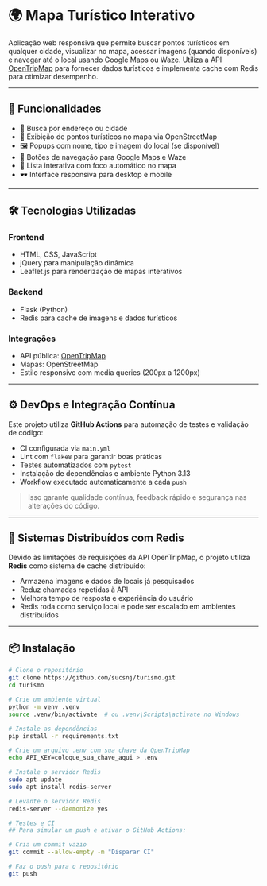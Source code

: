 # 🌍 Mapa Turístico Interativo

Aplicação web responsiva que permite buscar pontos turísticos em qualquer cidade, visualizar no mapa, acessar imagens (quando disponíveis) e navegar até o local usando Google Maps ou Waze. Utiliza a API [OpenTripMap](https://opentripmap.com/) para fornecer dados turísticos e implementa cache com Redis para otimizar desempenho.

---

## 🚀 Funcionalidades

- 🔎 Busca por endereço ou cidade
- 📍 Exibição de pontos turísticos no mapa via OpenStreetMap
- 🖼️ Popups com nome, tipo e imagem do local (se disponível)
- 🧭 Botões de navegação para Google Maps e Waze
- 📜 Lista interativa com foco automático no mapa
- 🕶️ Interface responsiva para desktop e mobile

---

## 🛠️ Tecnologias Utilizadas

### Frontend
- HTML, CSS, JavaScript
- jQuery para manipulação dinâmica
- Leaflet.js para renderização de mapas interativos

### Backend
- Flask (Python)
- Redis para cache de imagens e dados turísticos

### Integrações
- API pública: [OpenTripMap](https://opentripmap.com/)
- Mapas: OpenStreetMap
- Estilo responsivo com media queries (200px a 1200px)

---

## ⚙️ DevOps e Integração Contínua

Este projeto utiliza **GitHub Actions** para automação de testes e validação de código:

- CI configurada via `main.yml`
- Lint com `flake8` para garantir boas práticas
- Testes automatizados com `pytest`
- Instalação de dependências e ambiente Python 3.13
- Workflow executado automaticamente a cada `push`

> Isso garante qualidade contínua, feedback rápido e segurança nas alterações do código.

---

## 🧠 Sistemas Distribuídos com Redis

Devido às limitações de requisições da API OpenTripMap, o projeto utiliza **Redis** como sistema de cache distribuído:

- Armazena imagens e dados de locais já pesquisados
- Reduz chamadas repetidas à API
- Melhora tempo de resposta e experiência do usuário
- Redis roda como serviço local e pode ser escalado em ambientes distribuídos

---

## 📦 Instalação

```bash
# Clone o repositório
git clone https://github.com/sucsnj/turismo.git
cd turismo

# Crie um ambiente virtual
python -m venv .venv
source .venv/bin/activate  # ou .venv\Scripts\activate no Windows

# Instale as dependências
pip install -r requirements.txt

# Crie um arquivo .env com sua chave da OpenTripMap
echo API_KEY=coloque_sua_chave_aqui > .env

# Instale o servidor Redis
sudo apt update
sudo apt install redis-server

# Levante o servidor Redis
redis-server --daemonize yes

# Testes e CI
## Para simular um push e ativar o GitHub Actions:

# Cria um commit vazio
git commit --allow-empty -m "Disparar CI"

# Faz o push para o repositório
git push
